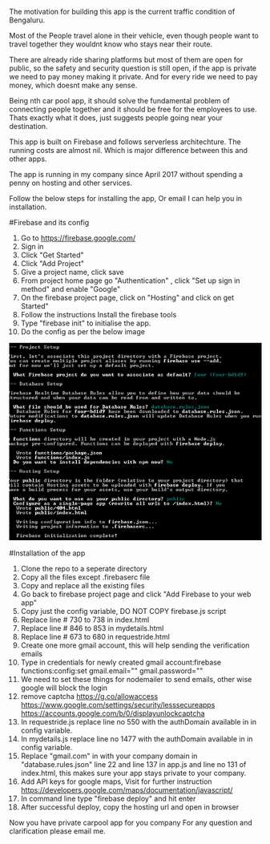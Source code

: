 The motivation for building this app is the current traffic condition of Bengaluru.

Most of the People travel alone in their vehicle, even though people want to travel together they wouldnt know who stays near their route.

There are already ride sharing platforms but most of them are open for public, so the safety and security question is still open, if the app is private we need to pay money making it private.
And for every ride we need to pay money, which doesnt make any sense.

Being nth car pool app, it should solve the fundamental problem of connecting people together and it should be free for the employees to use.
Thats exactly what it does, just suggests people going near your destination.

This app is built on Firebase and follows serverless architechture.
The running costs are almost nil. Which is major difference between this and other apps.

The app is running in my company since April 2017 without spending a penny on hosting and other services.

Follow the below steps for installing the app, Or email I can help you in installation.

#Firebase and its config

1. Go to https://firebase.google.com/
2. Sign in
3. Click "Get Started"
4. Click "Add Project"
5. Give a project name, click save
6. From project home page go "Authentication" , click "Set up sign in method" and enable "Google"
7. On the firebase project page, click on "Hosting" and click on get Started"
8. Follow the instructions Install the firebase tools 
9. Type "firebase init" to initialise the app.
10. Do the config as per the below image

![](installation/init.PNG)

#Installation of the app

1. Clone the repo to a seperate directory
2. Copy all the files except .firebaserc file
3. Copy and replace all the existing files
4. Go back to firebase project page and click "Add Firebase to your web app"
5. Copy just the config variable, DO NOT COPY firebase.js script
6. Replace line # 730 to 738 in index.html
7. Replace line # 846 to 853 in mydetails.html
8. Replace line # 673 to 680 in requestride.html
9. Create one more gmail account, this will help sending the verification emails
10. Type in credentials for newly created gmail account:firebase functions:config:set gmail.email="" gmail.password=""
11. We need to set these things for nodemailer to send emails, other wise google will block the login
12. remove captcha https://g.co/allowaccess
	https://www.google.com/settings/security/lesssecureapps	
	https://accounts.google.com/b/0/displayunlockcaptcha
13. In requestride.js replace line no 550  with the authDomain available in in config variable.
14. In mydetails.js replace line no 1477  with the authDomain available in in config variable.
15. Replace "gmail.com" in  with your company domain in "database.rules.json" line 22 and line 137 in app.js and line no 131 of index.html, this makes sure your app stays private to your company.
16. Add API keys for google maps, Visit for further instruction https://developers.google.com/maps/documentation/javascript/
17. In command line type "firebase deploy" and hit enter
18. After successful deploy, copy the hosting url and open in browser


Now you have private carpool app for you company
For any question and clarification please email me.